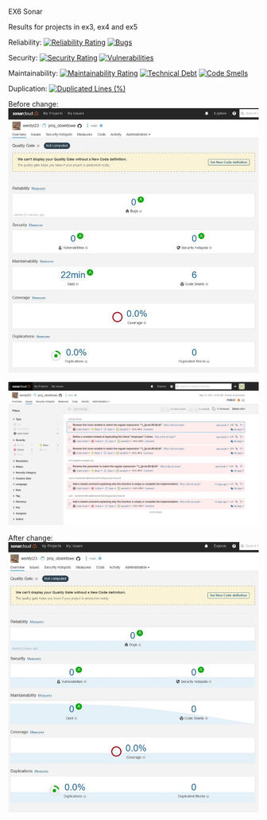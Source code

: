 EX6 Sonar

Results for projects in ex3, ex4 and ex5

Reliability:
[![Reliability Rating](https://sonarcloud.io/api/project_badges/measure?project=wentyl23_proj_obiektowe&metric=reliability_rating)](https://sonarcloud.io/dashboard?id=wentyl23_proj_obiektowe) [![Bugs](https://sonarcloud.io/api/project_badges/measure?project=wentyl23_proj_obiektowe&metric=bugs)](https://sonarcloud.io/dashboard?id=wentyl23_proj_obiektowe)

Security:
[![Security Rating](https://sonarcloud.io/api/project_badges/measure?project=wentyl23_proj_obiektowe&metric=security_rating)](https://sonarcloud.io/dashboard?id=wentyl23_proj_obiektowe) [![Vulnerabilities](https://sonarcloud.io/api/project_badges/measure?project=wentyl23_proj_obiektowe&metric=vulnerabilities)](https://sonarcloud.io/dashboard?id=wentyl23_proj_obiektowe)

Maintainability:
[![Maintainability Rating](https://sonarcloud.io/api/project_badges/measure?project=wentyl23_proj_obiektowe&metric=sqale_rating)](https://sonarcloud.io/dashboard?id=wentyl23_proj_obiektowe) [![Technical Debt](https://sonarcloud.io/api/project_badges/measure?project=wentyl23_proj_obiektowe&metric=sqale_index)](https://sonarcloud.io/dashboard?id=wentyl23_proj_obiektowe) [![Code Smells](https://sonarcloud.io/api/project_badges/measure?project=wentyl23_proj_obiektowe&metric=code_smells)](https://sonarcloud.io/dashboard?id=wentyl23_proj_obiektowe)

Duplication:
[![Duplicated Lines (%)](https://sonarcloud.io/api/project_badges/measure?project=wentyl23_proj_obiektowe&metric=duplicated_lines_density)](https://sonarcloud.io/dashboard?id=wentyl23_proj_obiektowe)

Before change:
![alt text](sonar_images/sonar1.jpg)

![alt text](sonar_images/sonar2.jpg)

After change:
![alt text](sonar_images/sonar3.jpg)